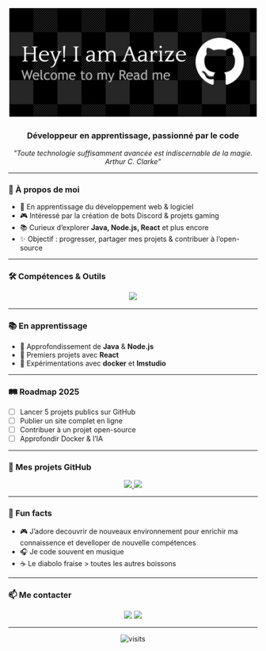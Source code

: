 <!-- Bannière -->
<p align="center">
  <img src="./github-header-banner.png" alt="banner" />
</p>
<h3 align="center">Développeur en apprentissage, passionné par le code</h3>

<p align="center">
  <em>"Toute technologie suffisamment avancée est indiscernable de la magie. Arthur C. Clarke"</em>
</p>

---

### 🚀 À propos de moi
- 🎯 En apprentissage du développement web & logiciel  
- 🎮 Intéressé par la création de bots Discord & projets gaming  
- 📚 Curieux d’explorer **Java, Node.js, React** et plus encore  
- ✨ Objectif : progresser, partager mes projets & contribuer à l’open-source  

---

### 🛠️ Compétences & Outils
<p align="center">
  <img src="https://skillicons.dev/icons?i=java,nodejs,python,php,mysql,react,html,css,js,docker,git,linux,vscode" />
</p>

---

### 📚 En apprentissage
- 🔹 Approfondissement de **Java** & **Node.js**  
- 🔹 Premiers projets avec **React**  
- 🔹 Expérimentations avec **docker** et **lmstudio**  

---

### 🛤️ Roadmap 2025
- [ ] Lancer 5 projets publics sur GitHub  
- [ ] Publier un site complet en ligne  
- [ ] Contribuer à un projet open-source  
- [ ] Approfondir Docker & l’IA  

---

### 🚧 Mes projets GitHub
<p align="center">
  <a href="https://github.com/Aarize720/EvoluPets">
    <img src="https://github-readme-stats.vercel.app/api/pin/?username=aarize720&repo=EvoluPets&theme=radical" />
  </a>
  <a href="https://github.com/Aarize720/SimpleWarp">
    <img src="https://github-readme-stats.vercel.app/api/pin/?username=aarize720&repo=SimpleWarp&theme=radical" />
  </a>
</p>


---

### 🎉 Fun facts
- 🎮 J’adore decouvrir de nouveaux environnement pour enrichir ma connaissence et develloper de nouvelle compétences 
- 🎧 Je code souvent en musique  
- ☕ Le diabolo fraise > toutes les autres boissons  

---

### 📫 Me contacter
<p align="center">
  <a href="[https://discord.gg/CAnAuGTpsq](https://discord.com/users/1110861220489216010)"><img src="https://img.shields.io/badge/Discord-5865F2?style=for-the-badge&logo=discord&logoColor=white"/></a>
  <a href="mailto:officel.vega2944@gmail.com"><img src="https://img.shields.io/badge/Email-EA4335?style=for-the-badge&logo=gmail&logoColor=white"/></a>
</p>

---

<p align="center">
  <img src="https://komarev.com/ghpvc/?username=aarize720&style=flat-square&color=blue" alt="visits"/>
</p>
